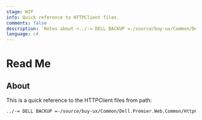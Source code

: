 ```yaml
---
stage: WIP
info: Quick reference to HTTPClient files.
comments: false
description: `Notes about <../-= DELL BACKUP =-/source/buy-ux/Common/Dell.Premier.Web.Common/HttpClient> folder.` 
language: c#
---
```


# Read Me

## About

This is a quick reference to the HTTPClient files from path:  

``` Markdown
../-= DELL BACKUP =-/source/buy-ux/Common/Dell.Premier.Web.Common/HttpClient
```
